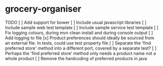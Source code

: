 # grocery-organiser

TODO
[ ] Add support for bower
[ ] Include usual javascript libraries
[ ] Include sample web test template
[ ] Include sample service test template
[ ] Fix logging colours, during mvn clean install and during console output
[ ] Add logging to file
[x] Product preferences should ideally be sourced from an external file. In tests, could use test property file
[ ] Separate the 'find preferred store' method into a different port, covered by a separate test?
[ ] Perhaps the 'find preferred store' method only needs a product name not a whole product
[ ] Remove the hardcoding of preferred products in java
